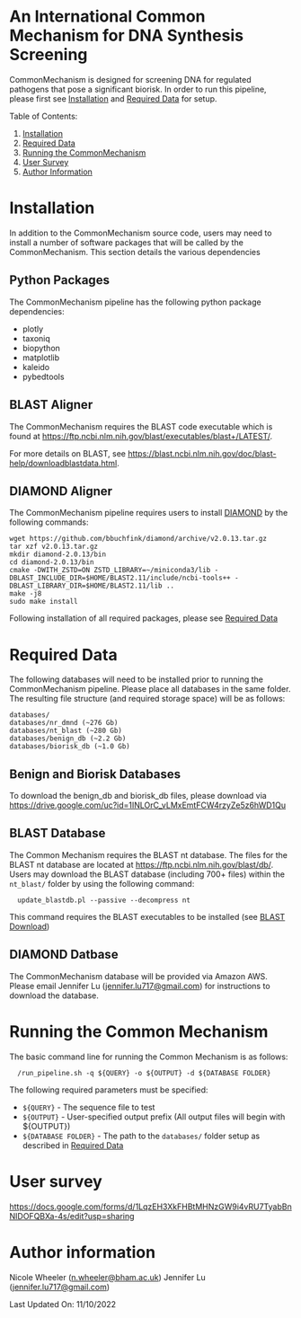 # An International Common Mechanism for DNA Synthesis Screening
CommonMechanism is designed for screening DNA for regulated pathogens that 
pose a significant biorisk. In order to run this pipeline, please first see [Installation](#installation) and [Required Data](#required-data) for setup. 

Table of Contents:
1. [Installation](#installation) 
2. [Required Data](#required-data) 
3. [Running the CommonMechanism](#running-the-commonmechanism)
4. [User Survey](#user-survey)
5. [Author Information](#author-information)

# Installation 
In addition to the CommonMechanism source code, users may need to install a number of software packages that will be called by the CommonMechanism. This section details the various dependencies

## Python Packages 
The CommonMechanism pipeline has the following python package dependencies:
 * plotly 
 * taxoniq 
 * biopython
 * matplotlib
 * kaleido
 * pybedtools 

## BLAST Aligner 
The CommonMechanism requires the BLAST code executable which is found at https://ftp.ncbi.nlm.nih.gov/blast/executables/blast+/LATEST/. 

For more details on BLAST, see https://blast.ncbi.nlm.nih.gov/doc/blast-help/downloadblastdata.html. 

## DIAMOND Aligner 
The CommonMechanism pipeline requires users to install [DIAMOND](https://github.com/bbuchfink/diamond "DIAMOND github") by the following commands: 
   
    wget https://github.com/bbuchfink/diamond/archive/v2.0.13.tar.gz
    tar xzf v2.0.13.tar.gz
    mkdir diamond-2.0.13/bin
    cd diamond-2.0.13/bin
    cmake -DWITH_ZSTD=ON ZSTD_LIBRARY=~/miniconda3/lib -DBLAST_INCLUDE_DIR=$HOME/BLAST2.11/include/ncbi-tools++ -DBLAST_LIBRARY_DIR=$HOME/BLAST2.11/lib ..
    make -j8
    sudo make install

Following installation of all required packages, please see [Required Data](#required-data)

# Required Data 
The following databases will need to be installed prior to running the CommonMechanism pipeline. Please place all databases in the same folder. The resulting file structure (and required storage space) will be as follows:

    databases/
    databases/nr_dmnd (~276 Gb) 
    databases/nt_blast (~280 Gb) 
    databases/benign_db (~2.2 Gb)
    databases/biorisk_db (~1.0 Gb)

## Benign and Biorisk Databases 
To download the benign_db and biorisk_db files, please download via https://drive.google.com/uc?id=1INLOrC_vLMxEmtFCW4rzyZe5z6hWD1Qu

## BLAST Database
The Common Mechanism requires the BLAST nt database. The files for the BLAST nt database are located at https://ftp.ncbi.nlm.nih.gov/blast/db/. Users may download the BLAST database (including 700+ files) within the `nt_blast/` folder by using the following command:

      update_blastdb.pl --passive --decompress nt
   
This command requires the BLAST executables to be installed (see [BLAST Download](#blast-aligner))

## DIAMOND Datbase
The CommonMechanism database will be provided via Amazon AWS. Please email Jennifer Lu (jennifer.lu717@gmail.com) for instructions to download the database. 

# Running the Common Mechanism 
The basic command line for running the Common Mechanism is as follows:

      /run_pipeline.sh -q ${QUERY} -o ${OUTPUT} -d ${DATABASE FOLDER}

The following required parameters must be specified:
- `${QUERY}` - The sequence file to test
- `${OUTPUT}` - User-specified output prefix (All output files will begin with ${OUTPUT})
- `${DATABASE FOLDER}` - The path to the `databases/` folder setup as described in [Required Data](#required-data)

# User survey
https://docs.google.com/forms/d/1LqzEH3XkFHBtMHNzGW9i4vRU7TyabBnNIDOFQBXa-4s/edit?usp=sharing

# Author information 
Nicole Wheeler (n.wheeler@bham.ac.uk)
Jennifer Lu (jennifer.lu717@gmail.com)

Last Updated On: 11/10/2022

